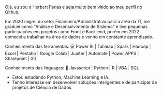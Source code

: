 Olá, eu sou o Herbert Farias e seja muito bem vindo ao meu perfil no Github.

Em 2020 migrei do setor Financeiro/Administrativo para a área da TI, me graduei como "Análise e Desensolvimento de Sistema" e tive pequenas participações em projetos como Front e Back-end, porém em 2022 comecei a trabalhar na área de dados e venho em constante aprendizado.

Conhecimento das ferramentas:
💻 Power BI | Tableau | Spark | Hadoop | Excel | Pentaho | Google Colab | Jupiter | Automate | Power APPS | Sharepoint | Git

Conhecimento das linguages:
🚀 Javascript | Python | R | VBA | SQL

- Estou estudando Python, Machine Learning e IA.
- Tenho interesse em desenvolver soluções inteligentes e de participar de projetos de Ciência de Dados.

<!---
hbtfsilvadata/hbtfsilvadata is a ✨ special ✨ repository because its `README.md` (this file) appears on your GitHub profile.
You can click the Preview link to take a look at your changes.
--->
